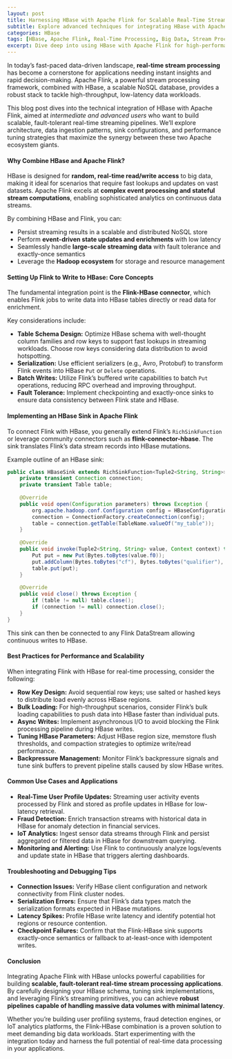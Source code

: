```yaml
---
layout: post  
title: Harnessing HBase with Apache Flink for Scalable Real-Time Stream Processing  
subtitle: Explore advanced techniques for integrating HBase with Apache Flink to achieve robust real-time data streaming and analytics  
categories: HBase  
tags: [HBase, Apache Flink, Real-Time Processing, Big Data, Stream Processing, NoSQL, Apache Hadoop]  
excerpt: Dive deep into using HBase with Apache Flink for high-performance real-time stream processing. Learn best practices, integration tips, and architecture insights for scalable big data solutions.  
---
```

In today’s fast-paced data-driven landscape, **real-time stream processing** has become a cornerstone for applications needing instant insights and rapid decision-making. Apache Flink, a powerful stream processing framework, combined with HBase, a scalable NoSQL database, provides a robust stack to tackle high-throughput, low-latency data workloads.

This blog post dives into the technical integration of HBase with Apache Flink, aimed at *intermediate and advanced users* who want to build scalable, fault-tolerant real-time streaming pipelines. We’ll explore architecture, data ingestion patterns, sink configurations, and performance tuning strategies that maximize the synergy between these two Apache ecosystem giants.

#### Why Combine HBase and Apache Flink?

HBase is designed for **random, real-time read/write access** to big data, making it ideal for scenarios that require fast lookups and updates on vast datasets. Apache Flink excels at **complex event processing and stateful stream computations**, enabling sophisticated analytics on continuous data streams.

By combining HBase and Flink, you can:

- Persist streaming results in a scalable and distributed NoSQL store  
- Perform **event-driven state updates and enrichments** with low latency  
- Seamlessly handle **large-scale streaming data** with fault tolerance and exactly-once semantics  
- Leverage the **Hadoop ecosystem** for storage and resource management  

#### Setting Up Flink to Write to HBase: Core Concepts

The fundamental integration point is the **Flink-HBase connector**, which enables Flink jobs to write data into HBase tables directly or read data for enrichment.

Key considerations include:

- **Table Schema Design:** Optimize HBase schema with well-thought column families and row keys to support fast lookups in streaming workloads. Choose row keys considering data distribution to avoid hotspotting.  
- **Serialization:** Use efficient serializers (e.g., Avro, Protobuf) to transform Flink events into HBase `Put` or `Delete` operations.  
- **Batch Writes:** Utilize Flink’s buffered write capabilities to batch `Put` operations, reducing RPC overhead and improving throughput.  
- **Fault Tolerance:** Implement checkpointing and exactly-once sinks to ensure data consistency between Flink state and HBase.  

#### Implementing an HBase Sink in Apache Flink

To connect Flink with HBase, you generally extend Flink’s `RichSinkFunction` or leverage community connectors such as **flink-connector-hbase**. The sink translates Flink’s data stream records into HBase mutations.

Example outline of an HBase sink:

```java  
public class HBaseSink extends RichSinkFunction<Tuple2<String, String>> {  
    private transient Connection connection;  
    private transient Table table;  
  
    @Override  
    public void open(Configuration parameters) throws Exception {  
        org.apache.hadoop.conf.Configuration config = HBaseConfiguration.create();  
        connection = ConnectionFactory.createConnection(config);  
        table = connection.getTable(TableName.valueOf("my_table"));  
    }  
  
    @Override  
    public void invoke(Tuple2<String, String> value, Context context) throws Exception {  
        Put put = new Put(Bytes.toBytes(value.f0));  
        put.addColumn(Bytes.toBytes("cf"), Bytes.toBytes("qualifier"), Bytes.toBytes(value.f1));  
        table.put(put);  
    }  
  
    @Override  
    public void close() throws Exception {  
        if (table != null) table.close();  
        if (connection != null) connection.close();  
    }  
}  
```

This sink can then be connected to any Flink DataStream allowing continuous writes to HBase.

#### Best Practices for Performance and Scalability

When integrating Flink with HBase for real-time processing, consider the following:

- **Row Key Design:** Avoid sequential row keys; use salted or hashed keys to distribute load evenly across HBase regions.  
- **Bulk Loading:** For high-throughput scenarios, consider Flink’s bulk loading capabilities to push data into HBase faster than individual puts.  
- **Async Writes:** Implement asynchronous I/O to avoid blocking the Flink processing pipeline during HBase writes.  
- **Tuning HBase Parameters:** Adjust HBase region size, memstore flush thresholds, and compaction strategies to optimize write/read performance.  
- **Backpressure Management:** Monitor Flink’s backpressure signals and tune sink buffers to prevent pipeline stalls caused by slow HBase writes.  

#### Common Use Cases and Applications

- **Real-Time User Profile Updates:** Streaming user activity events processed by Flink and stored as profile updates in HBase for low-latency retrieval.  
- **Fraud Detection:** Enrich transaction streams with historical data in HBase for anomaly detection in financial services.  
- **IoT Analytics:** Ingest sensor data streams through Flink and persist aggregated or filtered data in HBase for downstream querying.  
- **Monitoring and Alerting:** Use Flink to continuously analyze logs/events and update state in HBase that triggers alerting dashboards.  

#### Troubleshooting and Debugging Tips

- **Connection Issues:** Verify HBase client configuration and network connectivity from Flink cluster nodes.  
- **Serialization Errors:** Ensure that Flink’s data types match the serialization formats expected in HBase mutations.  
- **Latency Spikes:** Profile HBase write latency and identify potential hot regions or resource contention.  
- **Checkpoint Failures:** Confirm that the Flink-HBase sink supports exactly-once semantics or fallback to at-least-once with idempotent writes.  

#### Conclusion

Integrating Apache Flink with HBase unlocks powerful capabilities for building **scalable, fault-tolerant real-time stream processing applications**. By carefully designing your HBase schema, tuning sink implementations, and leveraging Flink’s streaming primitives, you can achieve **robust pipelines capable of handling massive data volumes with minimal latency**.

Whether you’re building user profiling systems, fraud detection engines, or IoT analytics platforms, the Flink-HBase combination is a proven solution to meet demanding big data workloads. Start experimenting with the integration today and harness the full potential of real-time data processing in your applications.
